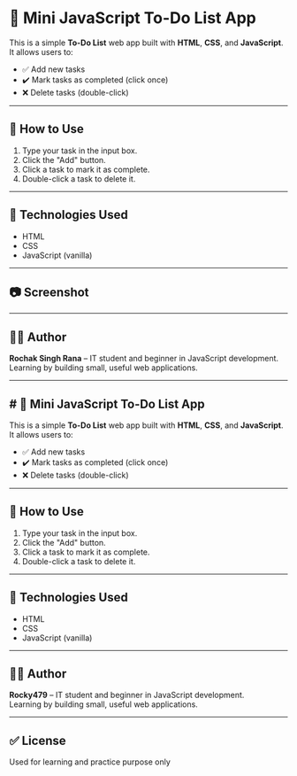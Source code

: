 # 📝 Mini JavaScript To-Do List App

This is a simple **To-Do List** web app built with **HTML**, **CSS**, and **JavaScript**.  
It allows users to:
- ✅ Add new tasks  
- ✔️ Mark tasks as completed (click once)  
- ❌ Delete tasks (double-click)

---

## 📌 How to Use

1. Type your task in the input box.
2. Click the "Add" button.
3. Click a task to mark it as complete.
4. Double-click a task to delete it.

---

## 🔧 Technologies Used

- HTML
- CSS
- JavaScript (vanilla)

---

## 📷 Screenshot


---

## 🙋‍♂️ Author

**Rochak Singh Rana** – IT student and beginner in JavaScript development.  
Learning by building small, useful web applications.

---

## # 📝 Mini JavaScript To-Do List App

This is a simple **To-Do List** web app built with **HTML**, **CSS**, and **JavaScript**.  
It allows users to:
- ✅ Add new tasks  
- ✔️ Mark tasks as completed (click once)  
- ❌ Delete tasks (double-click)

---

## 📌 How to Use

1. Type your task in the input box.
2. Click the "Add" button.
3. Click a task to mark it as complete.
4. Double-click a task to delete it.

---

## 🔧 Technologies Used

- HTML
- CSS
- JavaScript (vanilla)

---


## 🙋‍♂️ Author

**Rocky479** – IT student and beginner in JavaScript development.  
Learning by building small, useful web applications.

---

## ✅ License

Used for learning and practice purpose only
